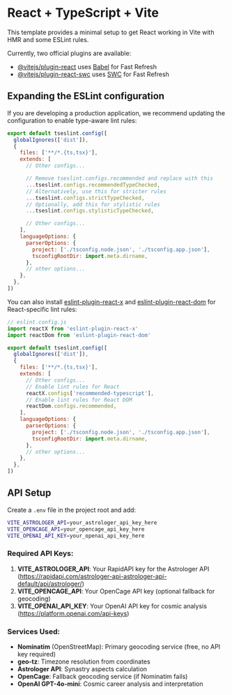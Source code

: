 # React + TypeScript + Vite

This template provides a minimal setup to get React working in Vite with HMR and some ESLint rules.

Currently, two official plugins are available:

- [@vitejs/plugin-react](https://github.com/vitejs/vite-plugin-react/blob/main/packages/plugin-react) uses [Babel](https://babeljs.io/) for Fast Refresh
- [@vitejs/plugin-react-swc](https://github.com/vitejs/vite-plugin-react/blob/main/packages/plugin-react-swc) uses [SWC](https://swc.rs/) for Fast Refresh

## Expanding the ESLint configuration

If you are developing a production application, we recommend updating the configuration to enable type-aware lint rules:

```js
export default tseslint.config([
  globalIgnores(['dist']),
  {
    files: ['**/*.{ts,tsx}'],
    extends: [
      // Other configs...

      // Remove tseslint.configs.recommended and replace with this
      ...tseslint.configs.recommendedTypeChecked,
      // Alternatively, use this for stricter rules
      ...tseslint.configs.strictTypeChecked,
      // Optionally, add this for stylistic rules
      ...tseslint.configs.stylisticTypeChecked,

      // Other configs...
    ],
    languageOptions: {
      parserOptions: {
        project: ['./tsconfig.node.json', './tsconfig.app.json'],
        tsconfigRootDir: import.meta.dirname,
      },
      // other options...
    },
  },
])
```

You can also install [eslint-plugin-react-x](https://github.com/Rel1cx/eslint-react/tree/main/packages/plugins/eslint-plugin-react-x) and [eslint-plugin-react-dom](https://github.com/Rel1cx/eslint-react/tree/main/packages/plugins/eslint-plugin-react-dom) for React-specific lint rules:

```js
// eslint.config.js
import reactX from 'eslint-plugin-react-x'
import reactDom from 'eslint-plugin-react-dom'

export default tseslint.config([
  globalIgnores(['dist']),
  {
    files: ['**/*.{ts,tsx}'],
    extends: [
      // Other configs...
      // Enable lint rules for React
      reactX.configs['recommended-typescript'],
      // Enable lint rules for React DOM
      reactDom.configs.recommended,
    ],
    languageOptions: {
      parserOptions: {
        project: ['./tsconfig.node.json', './tsconfig.app.json'],
        tsconfigRootDir: import.meta.dirname,
      },
      // other options...
    },
  },
])
```

## API Setup

Create a `.env` file in the project root and add:

```bash
VITE_ASTROLOGER_API=your_astrologer_api_key_here
VITE_OPENCAGE_API=your_opencage_api_key_here
VITE_OPENAI_API_KEY=your_openai_api_key_here
```

### Required API Keys:

1. **VITE_ASTROLOGER_API**: Your RapidAPI key for the Astrologer API (https://rapidapi.com/astrologer-api-astrologer-api-default/api/astrologer/)
2. **VITE_OPENCAGE_API**: Your OpenCage API key (optional fallback for geocoding)
3. **VITE_OPENAI_API_KEY**: Your OpenAI API key for cosmic analysis (https://platform.openai.com/api-keys)

### Services Used:

- **Nominatim** (OpenStreetMap): Primary geocoding service (free, no API key required)
- **geo-tz**: Timezone resolution from coordinates
- **Astrologer API**: Synastry aspects calculation
- **OpenCage**: Fallback geocoding service (if Nominatim fails)
- **OpenAI GPT-4o-mini**: Cosmic career analysis and interpretation
